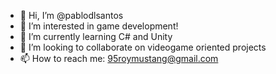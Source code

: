 - 👋 Hi, I’m @pablodlsantos
- 👀 I’m interested in game development!
- 🌱 I’m currently learning C# and Unity
- 💞️ I’m looking to collaborate on videogame oriented projects
- 📫 How to reach me: 95roymustang@gmail.com

<!---
KerryEmiya/KerryEmiya is a ✨ special ✨ repository because its `README.md` (this file) appears on your GitHub profile.
You can click the Preview link to take a look at your changes.
--->
